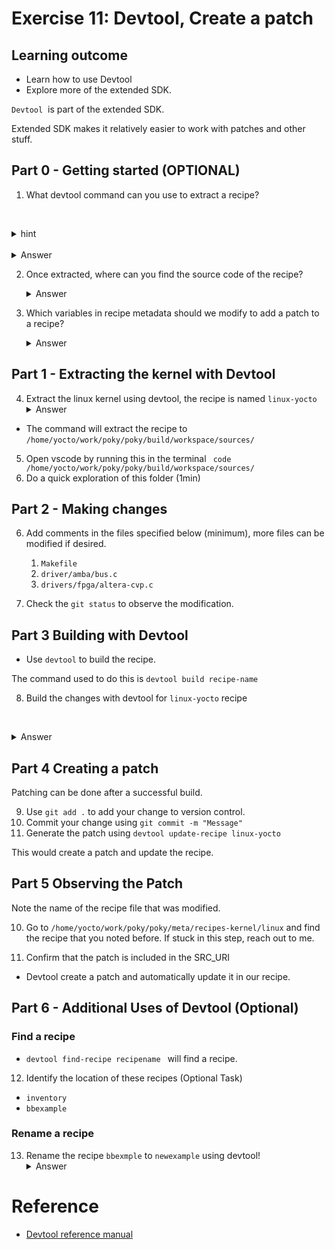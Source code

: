 # Exercise 11: Devtool, Create a patch

## Learning outcome

* Learn how to use Devtool 
* Explore more of the extended SDK.

`Devtool`  is part of the extended SDK. 

Extended SDK makes it relatively easier to work with patches and other stuff.

## Part 0 - Getting started (OPTIONAL)

1. What devtool command can you use to extract a recipe?

   <details>
   <summary>hint</summary>
   Read the devtool help text
</details>
  <details>
	   <summary>Answer</summary>
	`devtool modify` is used to extract a recipe 
   </details>


2. Once extracted, where can you find the source code of the recipe?
  <details>
   <summary>Answer</summary>
	 `/home/yocto/work/poky/poky/build/workspace/sources/`
   </details>

3. Which variables in recipe metadata should we modify to add a patch to a recipe?
  <details>
	   <summary>Answer</summary>
		- `SRC_URI` should be updated with the patch details to include it in our recipe.
   </details>

## Part 1 - Extracting the kernel with Devtool

4. Extract the linux kernel using devtool, the recipe is named `linux-yocto`
  <details>
	   <summary>Answer</summary>
	- `devtool modify linux-yocto`
</details>

*  The command will extract the recipe to `/home/yocto/work/poky/poky/build/workspace/sources/`

5. Open vscode by running this in the terminal
` code /home/yocto/work/poky/poky/build/workspace/sources/`
6. Do a quick exploration of this folder (1min)

## Part 2 - Making changes

6. Add comments in the files specified below (minimum), more files can be modified if desired.

	1. `Makefile`
	2. `driver/amba/bus.c `
	3. `drivers/fpga/altera-cvp.c`
	   
7. Check the `git status` to observe the modification.

## Part 3 Building with Devtool

* Use `devtool` to build the recipe.
 
 The command used to do this  is `devtool build recipe-name`

8. Build the changes with devtool for `linux-yocto` recipe

  <details>
	   <summary>Answer</summary>
	- `devtool build linux-yocto`
</details>
   

## Part 4 Creating a patch
Patching can be done after a successful build.

9.  Use `git add .` to add your change to version control.
10. Commit your change using `git commit -m "Message"`
11. Generate the patch using `devtool update-recipe linux-yocto`

This would create a patch and update the recipe.

## Part 5 Observing the Patch
 
 Note the name of the recipe file that was modified.

10. Go to `/home/yocto/work/poky/poky/meta/recipes-kernel/linux`  and find the recipe that you noted before. If stuck in this step, reach out to me.

11. Confirm that the patch is included in the SRC_URI

* Devtool create a patch and automatically update it in our recipe.


## Part 6 - Additional Uses of Devtool (Optional)

### Find a recipe

* `devtool find-recipe recipename ` will find a recipe.

12. Identify the location of these recipes (Optional Task)
-  `inventory` 
-  `bbexample`

### Rename a recipe
 
13. Rename the recipe `bbexmple`  to `newexample` using devtool!
  <details>
	   <summary>Answer</summary>
	- `devtool rename recipe`
</details>


# Reference
- [Devtool reference manual](https://docs.yoctoproject.org/ref-manual/devtool-reference.html)





